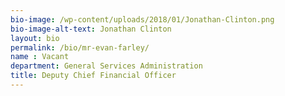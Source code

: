 ```yaml
---
bio-image: /wp-content/uploads/2018/01/Jonathan-Clinton.png
bio-image-alt-text: Jonathan Clinton
layout: bio
permalink: /bio/mr-evan-farley/
name : Vacant
department: General Services Administration
title: Deputy Chief Financial Officer
---
```


